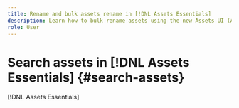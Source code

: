 ```yaml
---
title: Rename and bulk assets rename in [!DNL Assets Essentials]
description: Learn how to bulk rename assets using the new Assets UI (Assets Essentials). It provides the ability to rename multiple assets at once.
role: User
---
```

# Search assets in [!DNL Assets Essentials] {#search-assets}

[!DNL Assets Essentials] 

